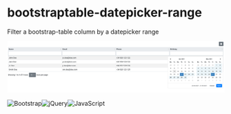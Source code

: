 # bootstraptable-datepicker-range
Filter a bootstrap-table column by a datepicker range

![bootstraptable-datepicker-range screenshot](https://raw.githubusercontent.com/eduardorq/bootstraptable-datepicker-range/main/blob/main/bootstraptable-datepicker-range.png?raw=true)

<img alt="Bootstrap" src="https://img.shields.io/badge/bootstrap-%23563D7C.svg?style=for-the-badge&logo=bootstrap&logoColor=white"/><img alt="jQuery" src="https://img.shields.io/badge/jquery-%230769AD.svg?style=for-the-badge&logo=jquery&logoColor=white"/><img alt="JavaScript" src="https://img.shields.io/badge/javascript-%23323330.svg?style=for-the-badge&logo=javascript&logoColor=%23F7DF1E"/>
